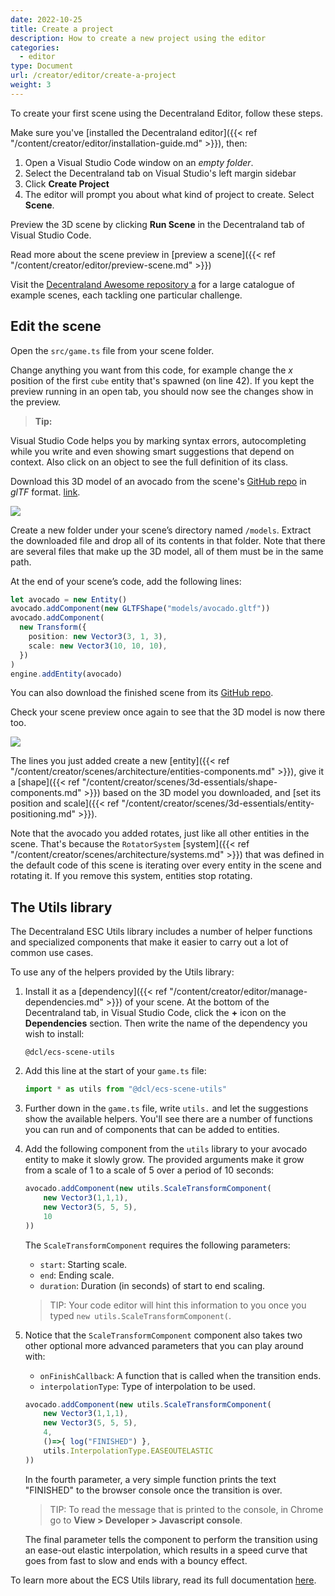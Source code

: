 ```yaml
---
date: 2022-10-25
title: Create a project
description: How to create a new project using the editor
categories:
  - editor
type: Document
url: /creator/editor/create-a-project
weight: 3
---
```


To create your first scene using the Decentraland Editor, follow these steps.

Make sure you've [installed the Decentraland editor]({{< ref "/content/creator/editor/installation-guide.md" >}}), then:

1) Open a Visual Studio Code window on an _empty folder_.
2) Select the Decentraland tab on Visual Studio's left margin sidebar
3) Click **Create Project**
4) The editor will prompt you about what kind of project to create. Select **Scene**.

Preview the 3D scene by clicking **Run Scene** in the Decentraland tab of Visual Studio Code.

Read more about the scene preview in [preview a scene]({{< ref "/content/creator/editor/preview-scene.md" >}})

Visit the [Decentraland Awesome repository a](https://github.com/decentraland-scenes/Awesome-Repository) for a large catalogue of example scenes, each tackling one particular challenge.

## Edit the scene

Open the `src/game.ts` file from your scene folder.

Change anything you want from this code, for example change the _x_ position of the first `cube` entity that's spawned (on line 42). If you kept the preview running in an open tab, you should now see the changes show in the preview.

> **Tip:**  
>
Visual Studio Code helps you by marking syntax errors, autocompleting while you write and even showing smart suggestions that depend on context. Also click on an object to see the full definition of its class.

Download this 3D model of an avocado from the scene's [GitHub repo](https://github.com/decentraland-scenes/avocado) in _glTF_ format. [link](https://github.com/decentraland-scenes/avocado/raw/main/Avocado.zip).

![](/images/media/avocado.jpg)

Create a new folder under your scene’s directory named `/models`. Extract the downloaded file and drop all of its contents in that folder. Note that there are several files that make up the 3D model, all of them must be in the same path.

At the end of your scene’s code, add the following lines:

```ts
let avocado = new Entity()
avocado.addComponent(new GLTFShape("models/avocado.gltf"))
avocado.addComponent(
  new Transform({
    position: new Vector3(3, 1, 3),
    scale: new Vector3(10, 10, 10),
  })
)
engine.addEntity(avocado)
```

You can also download the finished scene from its [GitHub repo](https://github.com/decentraland-scenes/avocado).

Check your scene preview once again to see that the 3D model is now there too.

![](/images/media/avocado.jpg)

The lines you just added create a new [entity]({{< ref "/content/creator/scenes/architecture/entities-components.md" >}}), give it a [shape]({{< ref "/content/creator/scenes/3d-essentials/shape-components.md" >}}) based on the 3D model you downloaded, and [set its position and scale]({{< ref "/content/creator/scenes/3d-essentials/entity-positioning.md" >}}).

Note that the avocado you added rotates, just like all other entities in the scene. That's because the `RotatorSystem` [system]({{< ref "/content/creator/scenes/architecture/systems.md" >}}) that was defined in the default code of this scene is iterating over every entity in the scene and rotating it. If you remove this system, entities stop rotating.


## The Utils library

The Decentraland ESC Utils library includes a number of helper functions and specialized components that make it easier to carry out a lot of common use cases.

To use any of the helpers provided by the Utils library:

1. Install it as a [dependency]({{< ref "/content/creator/editor/manage-dependencies.md" >}}) of your scene. At the bottom of the Decentraland tab, in Visual Studio Code, click the **+** icon on the **Dependencies** section. Then write the name of the dependency you wish to install:

   ```
   @dcl/ecs-scene-utils
   ```

2. Add this line at the start of your `game.ts` file:

   ```ts
   import * as utils from "@dcl/ecs-scene-utils"
   ```

4. Further down in the `game.ts` file, write `utils.` and let the suggestions show the available helpers. You'll see there are a number of functions you can run and of components that can be added to entities.

5. Add the following component from the `utils` library to your avocado entity to make it slowly grow. The provided arguments make it grow from a scale of 1 to a scale of 5 over a period of 10 seconds:

	```ts
	avocado.addComponent(new utils.ScaleTransformComponent(
		new Vector3(1,1,1), 
		new Vector3(5, 5, 5), 
		10
	))
	```
	The `ScaleTransformComponent` requires the following parameters:

	 * `start`: Starting scale.
     * `end`: Ending scale.
     * `duration`: Duration (in seconds) of start to end scaling.

	 > TIP: Your code editor will hint this information to you once you typed `new utils.ScaleTransformComponent(`.

6. Notice that the `ScaleTransformComponent` component also takes two other optional more advanced parameters that you can play around with:

	* `onFinishCallback`: A function that is called when the transition ends.
    * `interpolationType`: Type of interpolation to be used.

	```ts
	avocado.addComponent(new utils.ScaleTransformComponent(
		new Vector3(1,1,1), 
		new Vector3(5, 5, 5), 
		4,
		()=>{ log("FINISHED") },
		utils.InterpolationType.EASEOUTELASTIC
	))
	```
	In the fourth parameter, a very simple function prints the text "FINISHED" to the browser console once the transition is over. 
	
	> TIP: To read the message that is printed to the console, in Chrome go to **View > Developer > Javascript console**.

	The final parameter tells the component to perform the transition using an ease-out elastic interpolation, which results in a speed curve that goes from fast to slow and ends with a bouncy effect.

To learn more about the ECS Utils library, read its full documentation [here](https://github.com/decentraland/decentraland-ecs-utils).
